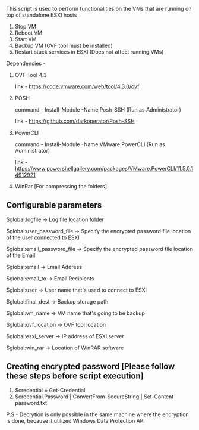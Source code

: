 This script is used to perform functionalities on the VMs that are running on top of standalone ESXI hosts
1. Stop VM
2. Reboot VM
3. Start VM
4. Backup VM (OVF tool must be installed)
5. Restart stuck services in ESXI (Does not affect running VMs)

Dependencies -
1. OVF Tool 4.3
   
   link - https://code.vmware.com/web/tool/4.3.0/ovf

2. POSH
   
   command - Install-Module -Name Posh-SSH (Run as Administrator)
   
   link - https://github.com/darkoperator/Posh-SSH 
   
3. PowerCLI 
   
   command - Install-Module -Name VMware.PowerCLI (Run as Administrator)
   
   link - https://www.powershellgallery.com/packages/VMware.PowerCLI/11.5.0.14912921
   
4. WinRar [For compressing the folders]
   
   
Configurable parameters
---------------------------

$global:logfile -> Log file location folder 

$global:user_password_file -> Specify the encrypted password file location of the user connected to ESXI 

$global:email_password_file -> Specify the encrypted password file location of the Email

$global:email -> Email Address

$global:email_to -> Email Recipients

$global:user -> User name that's used to connect to ESXI 

$global:final_dest -> Backup storage path

$global:vm_name -> VM name that's going to be backup

$global:ovf_location -> OVF tool location

$global:esxi_server -> IP address of ESXI server

$global:win_rar -> Location of WinRAR software

Creating encrypted password [Please follow these steps before script execution]
---------------------------------------------------------------------------------
1. $credential = Get-Credential
2. $credential.Password | ConvertFrom-SecureString | Set-Content password.txt

P.S - Decrytion is only possible in the same machine where the encryption is done, because it utilized  Windows Data Protection API
